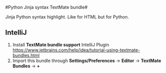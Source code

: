 #Python Jinja syntax TextMate bundle# 

Jinja Python syntax highlight. Like for HTML but for Python.

## IntelliJ ##

1. Install **TextMate bundle support** IntelliJ Plugin https://www.jetbrains.com/help/idea/tutorial-using-textmate-bundles.html
2. Import this bundle through  **Settings/Preferences** ->  **Editor** -> **TextMate Bundles** -> **+**
